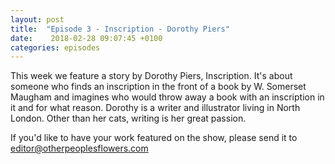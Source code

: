 ```yaml
---
layout: post
title:  "Episode 3 - Inscription - Dorothy Piers"
date:    2018-02-28 09:07:45 +0100
categories: episodes
---
```


This week we feature a story by Dorothy Piers, Inscription. It's about
someone who finds an inscription in the front of a book by W. Somerset
Maugham and imagines who would throw away a book with an inscription
in it and for what reason. Dorothy is a writer and illustrator living
in North London. Other than her cats, writing is her great passion.

If you'd like to have your work featured on the show, please send it to editor@otherpeoplesflowers.com
